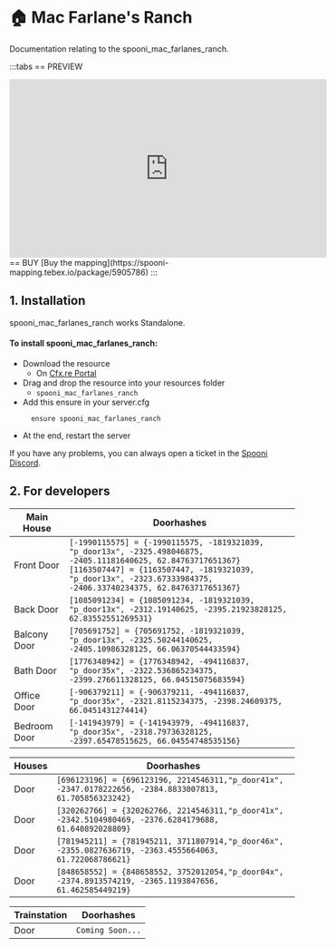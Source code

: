# 🏠 Mac Farlane's Ranch
Documentation relating to the spooni_mac_farlanes_ranch.

:::tabs
== PREVIEW
<iframe width="560" height="315" src="https://www.youtube.com/embed/cNJcAJRx7N4" frameborder="0" allow="accelerometer; autoplay; clipboard-write; encrypted-media; gyroscope; picture-in-picture; web-share" allowfullscreen></iframe>
== BUY
[Buy the mapping](https://spooni-mapping.tebex.io/package/5905786)
:::

## 1. Installation
spooni_mac_farlanes_ranch works Standalone.  

#### To install spooni_mac_farlanes_ranch:
- Download the resource
  - On [Cfx.re Portal](https://portal.cfx.re/)
- Drag and drop the resource into your resources folder
  - `spooni_mac_farlanes_ranch`
- Add this ensure in your server.cfg
  ```
    ensure spooni_mac_farlanes_ranch
  ```
- At the end, restart the server

If you have any problems, you can always open a ticket in the [Spooni Discord](https://discord.gg/spooni).

## 2. For developers
| Main House                | Doorhashes
|---------------------------|----------------------------------------------------------------------------------|
| Front Door                | `[-1990115575] = {-1990115575, -1819321039, "p_door13x", -2325.498046875, -2405.11181640625, 62.84763717651367}` <br> `[1163507447] = {1163507447, -1819321039, "p_door13x", -2323.67333984375, -2406.33740234375, 62.84763717651367}`
| Back Door                 | `[1085091234] = {1085091234, -1819321039, "p_door13x", -2312.19140625, -2395.21923828125, 62.83552551269531}`
| Balcony Door              | `[705691752] = {705691752, -1819321039, "p_door13x", -2325.50244140625, -2405.10986328125, 66.06370544433594}`
| Bath Door                 | `[1776348942] = {1776348942, -494116837, "p_door35x", -2322.536865234375, -2399.276611328125, 66.04515075683594}`
| Office Door               | `[-906379211] = {-906379211, -494116837, "p_door35x", -2321.8115234375, -2398.24609375, 66.0451431274414}`
| Bedroom Door              | `[-141943979] = {-141943979, -494116837, "p_door35x", -2318.79736328125, -2397.65478515625, 66.04554748535156}`

| Houses                    | Doorhashes
|---------------------------|----------------------------------------------------------------------------------|
| Door                      | `[696123196] = {696123196, 2214546311,"p_door41x", -2347.0178222656, -2384.8833007813, 61.705856323242}`
| Door                      | `[320262766] = {320262766, 2214546311,"p_door41x", -2342.5104980469, -2376.6284179688, 61.640892028809}`
| Door                      | `[781945211] = {781945211, 3711807914,"p_door46x", -2355.0827636719, -2363.4555664063, 61.722068786621}`
| Door                      | `[848658552] = {848658552, 3752012054,"p_door04x", -2374.8913574219, -2365.1193847656, 61.462585449219}`

| Trainstation              | Doorhashes
|---------------------------|----------------------------------------------------------------------------------|
| Door                      | `Coming Soon...`